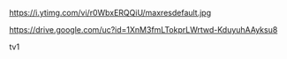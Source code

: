 

https://i.ytimg.com/vi/r0WbxERQQiU/maxresdefault.jpg

https://drive.google.com/uc?id=1XnM3fmLTokprLWrtwd-KduyuhAAyksu8

tv1 


